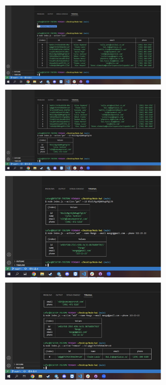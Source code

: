 ![1. Отримуємо і виводимо весь список контактів у вигляді таблиці](screenshots/1.PNG)

![2. Отримуємо контакт по id](screenshots/2.PNG)

![3. Додаємо контакт](screenshots/3.PNG)

![4. Видаляємо контакт](screenshots/4.PNG)
